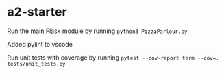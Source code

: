# a2-starter

Run the main Flask module by running `python3 PizzaParlour.py`

Added pylint to vscode

Run unit tests with coverage by running `pytest --cov-report term --cov=. tests/unit_tests.py`
